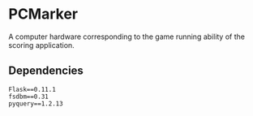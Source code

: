 # PCMarker

A computer hardware corresponding to the game running ability of the scoring application.

## Dependencies

    Flask==0.11.1
    fsdbm==0.31
    pyquery==1.2.13
    